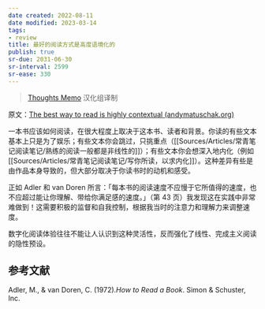```yaml
---
date created: 2022-08-11
date modified: 2023-03-14
tags:
- review
title: 最好的阅读方式是高度语境化的
publish: true
sr-due: 2031-06-30
sr-interval: 2599
sr-ease: 330
---
```



> [Thoughts Memo](https://paratranz.cn/projects/3131) 汉化组译制

原文：[The best way to read is highly contextual (andymatuschak.org)](https://notes.andymatuschak.org/z6e3AFda6oSsusEmf8vWevMaNLggQ9bCEgFkf)

一本书应该如何阅读，在很大程度上取决于这本书、读者和背景。你读的有些文本基本上只是为了娱乐；有些文本你会跳过，只挑重点（[[Sources/Articles/常青笔记阅读笔记/熟练的阅读一般都是非线性的]]）；有些文本你会想深入地内化（例如[[Sources/Articles/常青笔记阅读笔记/写你所读，以求内化]]）。这种差异有些是由作品本身导致的，但大部分取决于你读书时的动机和感受。

正如 Adler 和 van Doren 所言：「每本书的阅读速度不应慢于它所值得的速度，也不应超过能让你理解、带给你满足感的速度。」（第 43 页）我发现这在实践中非常难做到！这需要积极的监督和自我控制，根据我当时的注意力和理解力来调整速度。

数字化阅读体验往往不能让人认识到这种灵活性，反而强化了线性、完成主义阅读的隐性预设。

## 参考文献

Adler, M., & van Doren, C. (1972).*How to Read a Book*. Simon & Schuster, Inc.